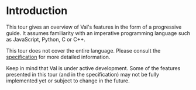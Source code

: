 # Introduction

This tour gives an overview of Val's features in the form of a progressive guide. It assumes familiarity with an imperative programming language such as JavaScript, Python, C or C++.

This tour does not cover the entire language. Please consult the [specification](https://github.com/val-lang/specification/blob/main/spec.md) for more detailed information.

Keep in mind that Val is under active development. Some of the features presented in this tour (and in the specification) may not be fully implemented yet or subject to change in the future.
